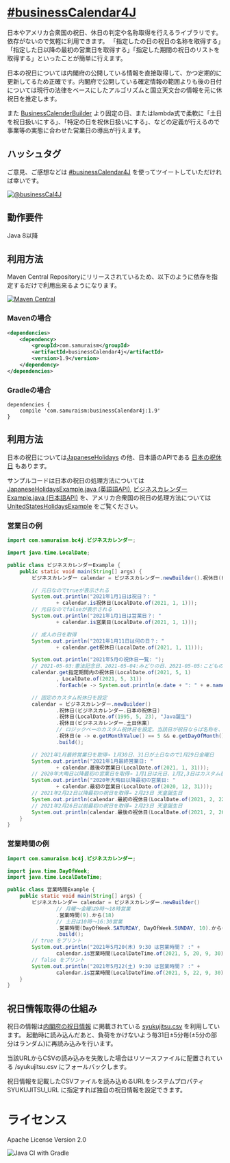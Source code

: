 # [&#35;businessCalendar4J](https://twitter.com/search?q=%23businessCalendar4J&src=typed_query&f=live)
日本やアメリカ合衆国の祝日、休日の判定や名称取得を行えるライブラリです。依存がないので気軽に利用できます。
「指定したの日の祝日の名称を取得する」「指定した日以降の最初の営業日を取得する」「指定した期間の祝日のリストを取得する」といったことが簡単に行えます。

日本の祝日については内閣府の公開している情報を直接取得して、かつ定期的に更新してるため正確です。内閣府で公開している確定情報の範囲よりも後の日付については現行の法律をベースにしたアルゴリズムと国立天文台の情報を元に休祝日を推定します。

また [BusinessCalenderBuilder](https://github.com/yusuke/businessCalendar4J/blob/main/src/main/java/com/samuraism/bc4j/BusinessCalendarBuilder.java) より固定の日、またはlambda式で柔軟に「土日を祝日扱いにする」、「特定の日を祝休日扱いにする」、などの定義が行えるので事業等の実態に合わせた営業日の導出が行えます。

## ハッシュタグ
ご意見、ご感想などは [&#35;businessCalendar4J](https://twitter.com/intent/tweet?text=https://github.com/yusuke/businessCalendar4j/+%23businessCalendar4J) を使ってツイートしていただければ幸いです。

[![@businessCal4J](https://img.shields.io/twitter/url/https/twitter.com/BusinessCal4J.svg?style=social&label=Follow%20%40BusinessCal4J)](https://twitter.com/businessCal4J)
## 動作要件
Java 8以降

## 利用方法
Maven Central Repositoryにリリースされているため、以下のように依存を指定するだけで利用出来るようになります。

[![Maven Central](https://maven-badges.herokuapp.com/maven-central/com.samuraism/businessCalendar/badge.svg)](https://maven-badges.herokuapp.com/maven-central/com.samuraism/businessCalendar)

### Mavenの場合
```xml
<dependencies>
    <dependency>
        <groupId>com.samuraism</groupId>
        <artifactId>businessCalendar4j</artifactId>
        <version>1.9</version>
    </dependency>
</dependencies>
```
### Gradleの場合
```text
dependencies {
    compile 'com.samuraism:businessCalendar4j:1.9'
}
```
## 利用方法
日本の祝日については[JapaneseHolidays](https://github.com/yusuke/businessCalendar4j/blob/main/src/main/java/com/samuraism/businessCalendar/JapaneseHolidays.java) の他、日本語のAPIである [日本の祝休日](https://github.com/yusuke/businessCalendar/blob/main/src/main/java/com/samuraism/businessCalendar/日本の祝休日.java) もあります。

サンプルコードは日本の祝日の処理方法については [JapaneseHolidaysExample.java (英語語API)](https://github.com/yusuke/businessCalendar4J/blob/main/src/test/java/com/samuraism/bc4j/exmaple/JapaneseHolidaysExample.java),  [ビジネスカレンダーExample.java (日本語API)](https://github.com/yusuke/businessCalendar4J/blob/main/src/test/java/com/samuraism/bc4j/exmaple/ビジネスカレンダーExample.java) を、アメリカ合衆国の祝日の処理方法については [UnitedStatesHolidaysExample](https://github.com/yusuke/businessCalendar4J/blob/main/src/test/java/com/samuraism/bc4j/exmaple/UnitedStatesHolidaysExample.java) をご覧ください。

### 営業日の例
```java
import com.samuraism.bc4j.ビジネスカレンダー;

import java.time.LocalDate;

public class ビジネスカレンダーExample {
    public static void main(String[] args) {
        ビジネスカレンダー calendar = ビジネスカレンダー.newBuilder().祝休日(ビジネスカレンダー.日本の祝休日).build();

        // 元日なのでtrueが表示される
        System.out.println("2021年1月1日は祝日？: "
                + calendar.is祝休日(LocalDate.of(2021, 1, 1)));
        // 元日なのでfalseが表示される
        System.out.println("2021年1月1日は営業日？: "
                + calendar.is営業日(LocalDate.of(2021, 1, 1)));

        // 成人の日を取得
        System.out.println("2021年1月11日は何の日？: "
                + calendar.get祝休日(LocalDate.of(2021, 1, 11)));

        System.out.println("2021年5月の祝休日一覧: ");
        // 2021-05-03:憲法記念日、2021-05-04:みどりの日、2021-05-05:こどもの日 を表示
        calendar.get指定期間内の祝休日(LocalDate.of(2021, 5, 1)
                , LocalDate.of(2021, 5, 31))
                .forEach(e -> System.out.println(e.date + ": " + e.name));

        // 固定のカスタム祝休日を設定
        calendar = ビジネスカレンダー.newBuilder()
                .祝休日(ビジネスカレンダー.日本の祝休日)
                .祝休日(LocalDate.of(1995, 5, 23), "Java誕生")
                .祝休日(ビジネスカレンダー.土日休業)
                // ロジックベーのカスタム祝休日を設定。当該日が祝日ならば名称を、そうでなければnullを返す関数を指定する
                .祝休日(e -> e.getMonthValue() == 5 && e.getDayOfMonth() == 19 ? "ジェームズ・ゴスリン誕生日" : null)
                .build();

        // 2021年1月最終営業日を取得→ 1月30日、31日が土日なので1月29日金曜日
        System.out.println("2021年1月最終営業日: "
                + calendar.最後の営業日(LocalDate.of(2021, 1, 31)));
        // 2020年大晦日以降最初の営業日を取得→ 1月1日は元日、1月2,3日はカスタム祝日(土日)なので1月4日月曜日
        System.out.println("2020年大晦日以降最初の営業日: "
                + calendar.最初の営業日(LocalDate.of(2020, 12, 31)));
        // 2021年2月22日以降最初の祝日を取得→ 2月23日 天皇誕生日
        System.out.println(calendar.最初の祝休日(LocalDate.of(2021, 2, 22)));
        // 2021年2月26日以前最初の祝日を取得→ 2月23日 天皇誕生日
        System.out.println(calendar.最後の祝休日(LocalDate.of(2021, 2, 26)));
    }
}
```

### 営業時間の例

```java
import com.samuraism.bc4j.ビジネスカレンダー;

import java.time.DayOfWeek;
import java.time.LocalDateTime;

public class 営業時間Example {
    public static void main(String[] args) {
        ビジネスカレンダー calendar = ビジネスカレンダー.newBuilder()
                // 月曜〜金曜は9時〜18時営業
                .営業時間(9).から(18)
                // 土日は10時〜16:30営業
                .営業時間(DayOfWeek.SATURDAY, DayOfWeek.SUNDAY, 10).から(16, 30)
                .build();
        // true をプリント
        System.out.println("2021年5月20(木) 9:30 は営業時間？ :" + 
                calendar.is営業時間(LocalDateTime.of(2021, 5, 20, 9, 30)));
        // false をプリント
        System.out.println("2021年5月22(土) 9:30 は営業時間？ :" + 
                calendar.is営業時間(LocalDateTime.of(2021, 5, 22, 9, 30)));
    }
}
```

## 祝日情報取得の仕組み
祝日の情報は[内閣府の祝日情報](https://www8.cao.go.jp/chosei/shukujitsu/gaiyou.html) に掲載されている [syukujitsu.csv](https://www8.cao.go.jp/chosei/shukujitsu/syukujitsu.csv) を利用しています。
起動時に読み込んだあと、負荷をかけないよう毎31日±5分毎(±5分の部分はランダム)に再読み込みを行います。

当該URLからCSVの読み込みを失敗した場合はリソースファイルに配置されている /syukujitsu.csv にフォールバックします。

祝日情報を記載したCSVファイルを読み込めるURLをシステムプロパティ SYUKUJITSU_URL に指定すれば独自の祝日情報を設定できます。

# ライセンス
Apache License Version 2.0

![Java CI with Gradle](https://github.com/yusuke/businessCalendar4j/workflows/Java%20CI%20with%20Gradle/badge.svg)